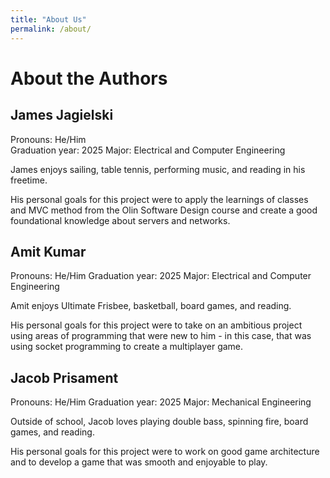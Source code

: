 ```yaml
---
title: "About Us"
permalink: /about/
---
```


# About the Authors

## James Jagielski 
Pronouns: He/Him  
Graduation year: 2025
Major: Electrical and Computer Engineering

James enjoys sailing, table tennis, performing music, and reading in his freetime. 

His personal goals for this project were to apply the learnings of classes and MVC method from the Olin Software Design course and create a good foundational knowledge about servers and networks. 

## Amit Kumar
Pronouns: He/Him
Graduation year: 2025
Major: Electrical and Computer Engineering

Amit enjoys Ultimate Frisbee, basketball, board games, and reading.

His personal goals for this project were to take on an ambitious project using areas of programming that were new to him - in this case, that was using socket programming to create a multiplayer game.

## Jacob Prisament
Pronouns: He/Him
Graduation year: 2025
Major: Mechanical Engineering

Outside of school, Jacob loves playing double bass, spinning fire, board games, and reading.

His personal goals for this project were to work on good game architecture and to develop a game that was smooth and enjoyable to play. 
